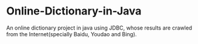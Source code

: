 # Online-Dictionary-in-Java

An online dictionary project in java using JDBC, whose results are crawled from the Internet(specially Baidu, Youdao and Bing).
